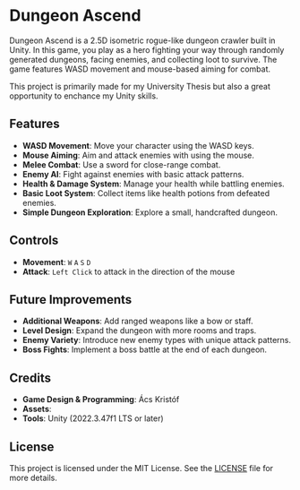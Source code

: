 # Dungeon Ascend

Dungeon Ascend is a 2.5D isometric rogue-like dungeon crawler built in Unity. In this game, you play as a hero fighting your way through randomly generated dungeons, facing enemies, and collecting loot to survive. The game features WASD movement and mouse-based aiming for combat.

This project is primarily made for my University Thesis but also a great opportunity to enchance my Unity skills.

## Features
- **WASD Movement**: Move your character using the WASD keys.
- **Mouse Aiming**: Aim and attack enemies with using the mouse.
- **Melee Combat**: Use a sword for close-range combat.
- **Enemy AI**: Fight against enemies with basic attack patterns.
- **Health & Damage System**: Manage your health while battling enemies.
- **Basic Loot System**: Collect items like health potions from defeated enemies.
- **Simple Dungeon Exploration**: Explore a small, handcrafted dungeon.

## Controls
- **Movement**: `W` `A` `S` `D`
- **Attack**: `Left Click` to attack in the direction of the mouse

## Future Improvements
- **Additional Weapons**: Add ranged weapons like a bow or staff.
- **Level Design**: Expand the dungeon with more rooms and traps.
- **Enemy Variety**: Introduce new enemy types with unique attack patterns.
- **Boss Fights**: Implement a boss battle at the end of each dungeon.

## Credits
- **Game Design & Programming**: Ács Kristóf
- **Assets**: 
- **Tools**: Unity (2022.3.47f1 LTS or later)

## License
This project is licensed under the MIT License. See the [LICENSE](LICENSE) file for more details.
